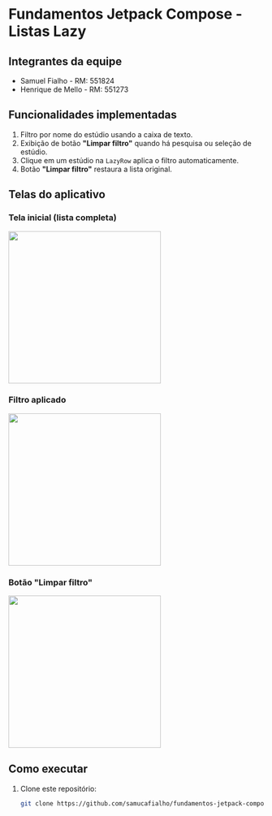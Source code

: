 # Fundamentos Jetpack Compose - Listas Lazy

## Integrantes da equipe
- Samuel Fialho - RM: 551824
- Henrique de Mello - RM: 551273

## Funcionalidades implementadas
1. Filtro por nome do estúdio usando a caixa de texto.
2. Exibição de botão **"Limpar filtro"** quando há pesquisa ou seleção de estúdio.
3. Clique em um estúdio na `LazyRow` aplica o filtro automaticamente.
4. Botão **"Limpar filtro"** restaura a lista original.

## Telas do aplicativo
### Tela inicial (lista completa)
<img src="/src/main/java/samucafialho/com/github/fundamentos_jetpack_compose_listas_lazy/images/Primeira_tela_listas_jetpackcompose.png" width="300">

### Filtro aplicado
<img src="/src/main/java/samucafialho/com/github/fundamentos_jetpack_compose_listas_lazy/images/filtroaplicado.png" width="300">

### Botão "Limpar filtro"
<img src="/src/main/java/samucafialho/com/github/fundamentos_jetpack_compose_listas_lazy/images/videolimparfiltro.mp4" width="300">

## Como executar
1. Clone este repositório:
   ```bash
   git clone https://github.com/samucafialho/fundamentos-jetpack-compose-listas-lazy.git
